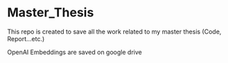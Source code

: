 # Master_Thesis
This repo is created to save all the work related to my master thesis (Code, Report...etc.)

OpenAI Embeddings are saved on google drive
